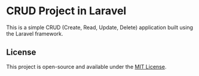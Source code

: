 # CRUD Project in Laravel

This is a simple CRUD (Create, Read, Update, Delete) application built using the Laravel framework.

## License

This project is open-source and available under the [MIT License](LICENSE).

